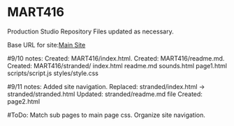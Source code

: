 # MART416
<This content is the property of Eric J Wilsey>

Production Studio Repository
Files updated as necessary.

Base URL for site:[Main Site](https://ewilsey.github.io/MART416)

#9/10 notes:
Created: MART416/index.html.
Created: MART416/readme.md.
Created: MART416/stranded/
          index.html
          readme.md
          sounds.html
          page1.html
          scripts/script.js
          styles/style.css

#9/11 notes:
Added site navigation.
Replaced: stranded/index.html -> stranded/stranded.html
Updated:  stranded/readme.md file
Created: page2.html

#ToDo:
Match sub pages to main page css.
Organize site navigation.
